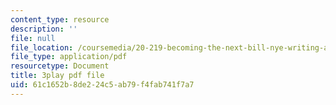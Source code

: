 ```yaml
---
content_type: resource
description: ''
file: null
file_location: /coursemedia/20-219-becoming-the-next-bill-nye-writing-and-hosting-the-educational-show-january-iap-2015/61c1652b8de224c5ab79f4fab741f7a7_qkkI9Z9tKvo.pdf
file_type: application/pdf
resourcetype: Document
title: 3play pdf file
uid: 61c1652b-8de2-24c5-ab79-f4fab741f7a7
---
```

